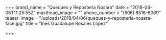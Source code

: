 +++
brand_name = "Queques y Reposteria Nosara"
date = "2018-04-06T11:25:55Z"
masthead_image = ""
phone_number = "(506) 8516-6069"
teaser_image = "/uploads/2018/04/06/queques-y-reposteria-nosara-face.jpg"
title = "Ines Guadalupe Rosales Lopez"

+++
